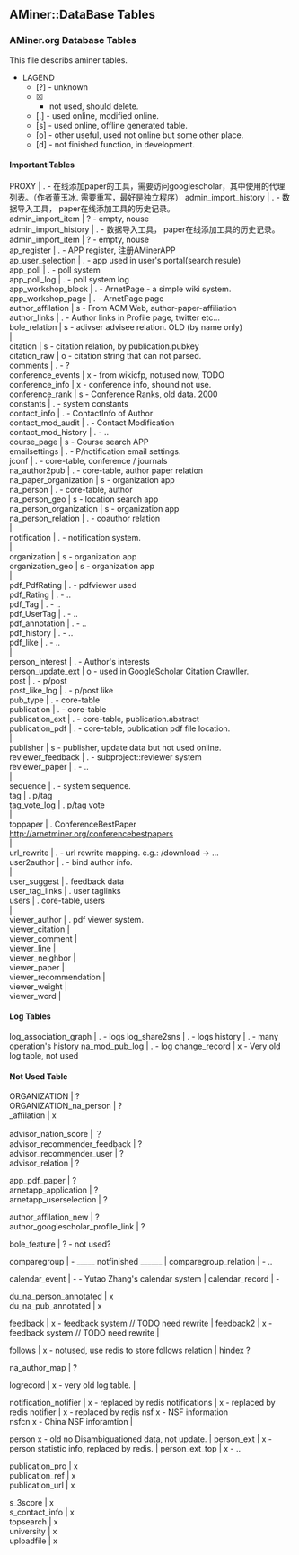 ## AMiner::DataBase Tables

### AMiner.org Database Tables

This file describs aminer tables.

  * LAGEND
    * [?] - unknown
    * [x] - not used, should delete.
    * [.] - used online, modified online.
    * [s] - used online, offline generated table.
    * [o] - other useful, used not online but some other place.
    * [d] - not finished function, in development.

#### Important Tables
 PROXY                  | . - 在线添加paper的工具，需要访问googlescholar，其中使用的代理列表。（作者董玉冰. 需要重写，最好是独立程序）
 admin_import_history   | . - 数据导入工具， paper在线添加工具的历史记录。                     
 admin_import_item      | ? - empty, nouse                                                                              
 admin_import_history   | . - 数据导入工具， paper在线添加工具的历史记录。                     
 admin_import_item      | ? - empty, nouse                                                     
 ap_register            | . - APP register, 注册AMinerAPP                                      
 ap_user_selection      | . - app used in user's portal(search resule)                        
 app_poll               | . - poll system                                                     
 app_poll_log           | . - poll system log                                                  
 app_workshop_block     | . - ArnetPage - a simple wiki system.                                
 app_workshop_page      | . - ArnetPage page                                                   
 author_affilation      | s - From ACM Web, author-paper-affiliation                           
 author_links           | . - Author links in Profile page, twitter etc...                     
 bole_relation          | s - adivser advisee relation. OLD (by name only)                     
                        |                                                                      
 citation               | s - citation relation, by publication.pubkey                         
 citation_raw           | o - citation string that can not parsed.                             
 comments               | . - ?                                     
 conference_events      | x - from wikicfp, notused now, TODO                                  
 conference_info        | x - conference info, shound not use.      
 conference_rank        | s - Conference Ranks, old data. 2000      
 constants              | . - system constants                      
 contact_info           | . - ContactInfo of Author                 
 contact_mod_audit      | . - Contact Modification                                             
 contact_mod_history    | . - ..                                    
 course_page            | s - Course search APP                     
 emailsettings          | . - P/notification email settings.        
 jconf                  | . - core-table, conference / journals     
 na_author2pub          | . - core-table, author paper relation     
 na_paper_organization  | s - organization app                      
 na_person              | . - core-table, author                    
 na_person_geo          | s - location search app                   
 na_person_organization | s - organization app                      
 na_person_relation     | . - coauthor relation                     
                        |                                           
 notification           | . - notification system.                  
                        |                                           
 organization           | s - organization app                      
 organization_geo       | s - organization app                      
                        |                                           
 pdf_PdfRating          | . - pdfviewer used                        
 pdf_Rating             | . - ..                                    
 pdf_Tag                | . - ..                                    
 pdf_UserTag            | . - ..                                    
 pdf_annotation         | . - ..                                    
 pdf_history            | . - ..                                    
 pdf_like               | . - ..                                    
                        |                                           
 person_interest        | . - Author's interests                    
 person_update_ext      | o - used in GoogleScholar Citation Crawller.                         
 post                   | . - p/post                                
 post_like_log          | . - p/post like                           
 pub_type               | . - core-table                            
 publication            | . - core-table                            
 publication_ext        | . - core-table, publication.abstract      
 publication_pdf        | . - core-table, publication pdf file location.                       
                        |                                           
 publisher              | s - publisher, update data but not used online.                      
 reviewer_feedback      | . - subproject::reviewer system           
 reviewer_paper         | . - ..                                    
                        |                                           
 sequence               | . - system sequence.                      
 tag                    | . p/tag                                   
 tag_vote_log           | . p/tag vote                              
                        |                                           
 toppaper               | . ConferenceBestPaper http://arnetminer.org/conferencebestpapers     
                        |                                           
 url_rewrite            | . - url rewrite mapping. e.g.: /download -> ...                      
 user2author            | . - bind author info.                     
                        |                                           
 user_suggest           | . feedback data                           
 user_tag_links         | . user taglinks                           
 users                  | . core-table, users                       
                        |                                           
 viewer_author          | . pdf viewer system.                      
 viewer_citation        |                                           
 viewer_comment         |                                           
 viewer_line            |                                           
 viewer_neighbor        |                                           
 viewer_paper           |                                           
 viewer_recommendation  |                                           
 viewer_weight          |                                           
 viewer_word            |                                           


#### Log Tables
 log_association_graph             | . - logs
 log_share2sns                     | . - logs
 history                           | . - many operation's history
 na_mod_pub_log                    | . - log
 change_record                     | x - Very old log table, not used


#### Not Used Table
 ORGANIZATION                      | ?                     
 ORGANIZATION_na_person            | ?                     
 _affilation                       | x                     
                               
 advisor_nation_score              | ？                    
 advisor_recommender_feedback      | ?                     
 advisor_recommender_user          | ?                     
 advisor_relation                  | ?                     
                               
 app_pdf_paper                     | ?                     
 arnetapp_application              | ?                     
 arnetapp_userselection            | ?                     
                               
 author_affilation_new             | ?                     
 author_googlescholar_profile_link | ?                     
                               
 bole_feature                      | ? - not used?         
                               
 comparegroup                      | - _____ notfinished ______                       |
 comparegroup_relation             | - ..                  
                               
 calendar_event                    | - - Yutao Zhang's calendar system                |
 calendar_record                   | -                     
                               
 du_na_person_annotated            | x                     
 du_na_pub_annotated               | x                     
                               
 feedback                          | x - feedback system // TODO need rewrite         |
 feedback2                         | x - feedback system // TODO need rewrite         |
                               
 follows                           | x - notused, use redis to store follows relation |
 hindex  ?                     
                               
 na_author_map                     | ?                     
                               
 logrecord                         | x - very old log table.                          |
                               
 notification_notifier             | x - replaced by redis 
 notifications                     | x - replaced by redis 
 notifier                          | x - replaced by redis 
 nsf     x - NSF information   
 nsfcn   x - China NSF inforamtion                        |
                               
 person  x - old no Disambiguationed data, not update.    |
 person_ext                        | x - person statistic info, replaced by redis.    |
 person_ext_top                    | x - ..                
                               
 publication_pro                   | x                     
 publication_ref                   | x                     
 publication_url                   | x                     
                               
 s_3score                          | x                     
 s_contact_info                    | x                     
 topsearch                         | x                     
 university                        | x                     
 uploadfile                        | x                     
